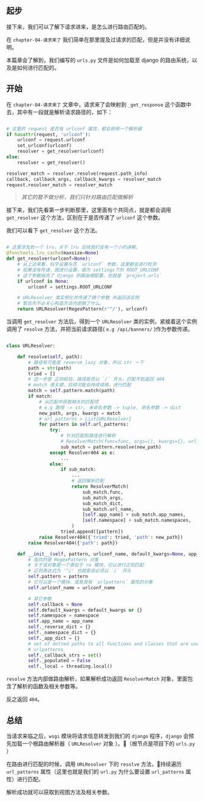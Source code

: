 ## 起步

接下来，我们可以了解下请求进来，是怎么进行路由匹配的。

在 `chapter-04-请求来了` 我们简单在那里提及过请求的匹配，但是并没有详细说明。

本篇章会了解到，我们编写的 `urls.py` 文件是如何加载至 django 的路由系统，以及是如何进行匹配的。

## 开始

在 `chapter-04-请求来了` 文章中，请求来了会映射到 `_get_response` 这个函数中去，其中有一段就是解析请求路径的，如下：

```python

# 这里的 request 是否有 urlconf 属性，都会获得一个解析器
if hasattr(request, 'urlconf'):
    urlconf = request.urlconf
    set_urlconf(urlconf)
    resolver = get_resolver(urlconf)
else:
    resolver = get_resolver()

resolver_match = resolver.resolve(request.path_info)
callback, callback_args, callback_kwargs = resolver_match
request.resolver_match = resolver_match

```

> *其它的暂不做分析，我们只针对路由匹配做解析*

接下来，我们先看第一步判断那里，这里面有个共同点，就是都会调用 `get_resolver` 这个方法，区别在于是否传递了 `urlconf` 这个参数。

我们可以看下 `get_resolver` 这个方法。

```python

# 这里涉及到一个 lru，关于 lru 后续我们会有一个小的讲解。
@functools.lru_cache(maxsize=None)
def get_resolver(urlconf=None):
    # 从上述来看，似乎设置与否 `urlconf` 参数，这里都会进行检测
    # 如果没有传递，就进行设置，值为 settings下的 ROOT_URLCONF
    # 这个参数指向了 django 的路由根配置，也就是 `project.urls`
    if urlconf is None:
        urlconf = settings.ROOT_URLCONF

    # URLResolver 类实例化并传递了俩个参数 并返回该实例
    # 暂且先不必关心构造方法内部做了什么。
    return URLResolver(RegexPattern(r'^/'), urlconf)

```

当调用 `get_resolver` 方法后，得到一个 `URLResolver` 类的实例，紧接着这个实例调用了 `resolve` 方法，并把当前请求路径( `e.g /api/banners/` )作为参数传递。

```python

class URLResolver:

    def resolve(self, path):
        # 路径有可能是 reverse_lazy 对象，所以 str 一下
        path = str(path)
        tried = []
        # 这一步是 正则校验，路径是否以 `/` 开头，匹配不到返回 404
        # match 很关键，后续可能会持续调用，进行匹配
        match = self.pattern.match(path)
        if match:
            # 从匹配中获取相关的匹配项
            # e.g 路径 -> str, 未命名参数 -> tuple, 命名参数 -> dict
            new_path, args, kwargs = match
            # url_patterns > List[URLResolver]
            for pattern in self.url_patterns:
                try:
                    # 针对匹配到路径进行解析
                    # ResolverMatch(func=func, args=(), kwargs={}, url_name=None, app_names=[], namespaces=[])
                    sub_match = pattern.resolve(new_path)
                except Resolver404 as e:
                    ...
                else:
                    if sub_match:
                        ...
                        # 返回解析匹配
                        return ResolverMatch(
                            sub_match.func,
                            sub_match_args,
                            sub_match_dict,
                            sub_match.url_name,
                            [self.app_name] + sub_match.app_names,
                            [self.namespace] + sub_match.namespaces,
                        )
                    tried.append([pattern])
            raise Resolver404({'tried': tried, 'path': new_path})
        raise Resolver404({'path': path})

    def __init__(self, pattern, urlconf_name, default_kwargs=None, app_name=None, namespace=None):
        # 指向的是 RegexPattern 对象
        # 关于该对象是一个类似于 re 模块，可以进行正则匹配
        # 正则表达式为 '^/' 也就是说必须以 `/` 开头
        self.pattern = pattern
        # 它可以是一个模块、或是具有 `urlpattern` 属性的对象
        self.urlconf_name = urlconf_name

        # 其它参数
        self.callback = None
        self.default_kwargs = default_kwargs or {}
        self.namespace = namespace
        self.app_name = app_name
        self._reverse_dict = {}
        self._namespace_dict = {}
        self._app_dict = {}
        # set of dotted paths to all functions and classes that are used in
        # urlpatterns
        self._callback_strs = set()
        self._populated = False
        self._local = threading.local()

```

`resolve` 方法内部做路由解析，如果解析成功返回 `ResolverMatch` 对象，里面包含了解析的函数及相关参数等。

反之返回 `404`。

## 总结

当请求来临之后，`wsgi` 模块将请求信息转发到我们的 `django` 程序，`django` 会预先加载一个根路由解析器（ `URLResolver` 对象 ）。（根节点是项目下的 `urls.py` ）

在路由进行匹配的时候，调用 `URLResolver` 下的 `resolve` 方法，持续遍历 `url_patterns` 属性（这里也就是我们的 `url.py` 为什么要设置 `url_patterns` 属性）进行匹配。

解析成功就可以获取到视图方法及相关参数。
